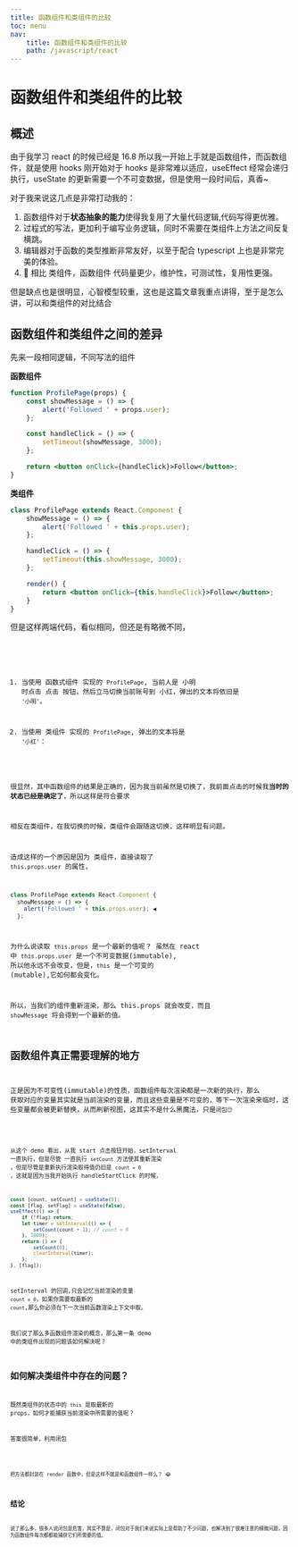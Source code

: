 ```yaml
---
title: 函数组件和类组件的比较
toc: menu
nav:
    title: 函数组件和类组件的比较
    path: /javascript/react
---
```


# 函数组件和类组件的比较

## 概述

由于我学习 react 的时候已经是 16.8 所以我一开始上手就是函数组件，而函数组件，就是使用 hooks 刚开始对于 hooks 是非常难以适应，useEffect 经常会递归执行，useState 的更新需要一个不可变数据，但是使用一段时间后，真香~

对于我来说这几点是非常打动我的：

1. 函数组件对于**状态抽象的能力**使得我复用了大量代码逻辑,代码写得更优雅。
2. 过程式的写法，更加利于编写业务逻辑，同时不需要在类组件上方法之间反复横跳。
3. 编辑器对于函数的类型推断非常友好，以至于配合 typescript 上也是非常完美的体验。
4.  相比 类组件，函数组件 代码量更少，维护性，可测试性，复用性更强。

但是缺点也是很明显，心智模型较重，这也是这篇文章我重点讲得，至于是怎么讲，可以和类组件的对比结合

## 函数组件和类组件之间的差异

先来一段相同逻辑，不同写法的组件

**函数组件**

```jsx | pure
function ProfilePage(props) {
    const showMessage = () => {
        alert('Followed ' + props.user);
    };

    const handleClick = () => {
        setTimeout(showMessage, 3000);
    };

    return <button onClick={handleClick}>Follow</button>;
}
```

**类组件**

```jsx | pure
class ProfilePage extends React.Component {
    showMessage = () => {
        alert('Followed ' + this.props.user);
    };

    handleClick = () => {
        setTimeout(this.showMessage, 3000);
    };

    render() {
        return <button onClick={this.handleClick}>Follow</button>;
    }
}
```

但是这样两端代码，看似相同，但还是有略微不同，

<code src="./demo/compare/demo1.tsx" />

1. 当使用 函数式组件 实现的 `ProfilePage`, 当前人是 小明 时点击 点击 按钮，然后立马切换当前账号到 小红，弹出的文本将依旧是 `'小明'`。

2. 当使用 类组件 实现的 `ProfilePage`, 弹出的文本将是 `'小红'`：

很显然，其中函数组件的结果是正确的，因为我当前虽然是切换了，我前面点击的时候我**当时的状态已经是确定了**，所以这样是符合要求

相反在类组件，在我切换的时候，类组件会跟随这切换，这样明显有问题。

造成这样的一个原因是因为 类组件，直接读取了 `this.props.user` 的属性，

```jsx | pure
class ProfilePage extends React.Component {
  showMessage = () => {
    alert('Followed ' + this.props.user); ◀️
  };
```

为什么说读取 `this.props` 是一个最新的值呢？ 虽然在 react 中 `this.props.user` 是一个不可变数据(immutable), 所以他永远不会改变，但是，`this` 是一个可变的 (mutable),它如何都会变化。

所以，当我们的组件重新渲染，那么 this.props 就会改变，而且 `showMessage` 将会得到一个最新的值。

## 函数组件真正需要理解的地方

正是因为不可变性(immutable)的性质，函数组件每次渲染都是一次新的执行，那么 获取对应的变量其实就是当前渲染的变量，而且这些变量是不可变的，等下一次渲染来临时，这些变量都会被更新替换，从而刷新视图，这其实不是什么黑魔法，只是`闭包`🙄

<code src="./demo/compare/demo2.tsx" />

从这个 demo 看出，从我 start 点击按钮开始，setInterval 一直执行，但是尽管 一直执行 `setCount` 方法使其重新渲染 ，但是尽管是重新执行渲染取得值仍旧是 `count = 0` ，这就是因为当我开始执行 handleStartClick 的时候，

```jsx | pure
const [count, setCount] = useState(0);
const [flag, setFlag] = useState(false);
useEffect(() => {
    if (!flag) return;
    let timer = setInterval(() => {
        setCount(count + 1); // count = 0
    }, 1000);
    return () => {
        setCount(0);
        clearInterval(timer);
    };
}, [flag]);
```

setInterval 的回调,只会记忆当前渲染的变量 `count = 0`，如果你需要取最新的 `count`,那么你必须在下一次当前函数渲染上下文中取。

我们说了那么多函数组件渲染的概念，那么第一条 demo 中的类组件出现的问题该如何解决呢？

## 如何解决类组件中存在的问题？

既然类组件的状态中的 `this` 是取最新的 props，如何才能捕获当前渲染中所需要的值呢？

答案很简单，利用闭包

<code src="./demo/compare/demo3.tsx" />

把方法都封装在 render 函数中，但是这样不就是和函数组件一样么？ 😂

## 结论

说了那么多，很多人说闭包是危害，其实不算是，闭包对于我们来说实际上是帮助了不少问题，也解决到了很难注意的细微问题，因为函数组件每次都都能捕获它们所需要的值。
